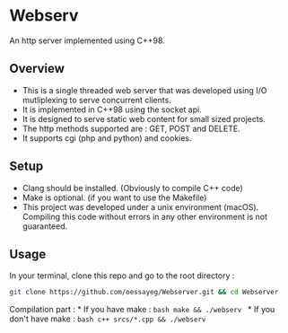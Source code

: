 # Webserv
An http server implemented using C++98.

## Overview
 * This is a single threaded web server that was developed using I/O mutliplexing to serve concurrent clients.
 * It is implemented in C++98 using the socket api.
 * It is designed to serve static web content for small sized projects.
 * The http methods supported are : GET, POST and DELETE.
 * It supports cgi (php and python) and cookies.
 
## Setup
  * Clang should be installed. (Obviously to compile C++ code)
  * Make is optional. (if you want to use the Makefile)
  * This project was developed under a unix environment (macOS). Compiling this code without errors in any other environment is not guaranteed.

## Usage
  In your terminal, clone this repo and go to the root directory : 
  ```bash
  git clone https://github.com/oessayeg/Webserver.git && cd Webserver
  ```
  Compilation part :
    * If you have make : 
    ```bash
    make && ./webserv
    ```
    * If you don't have make :
    ```bash
    c++ srcs/*.cpp && ./webserv
    ```
